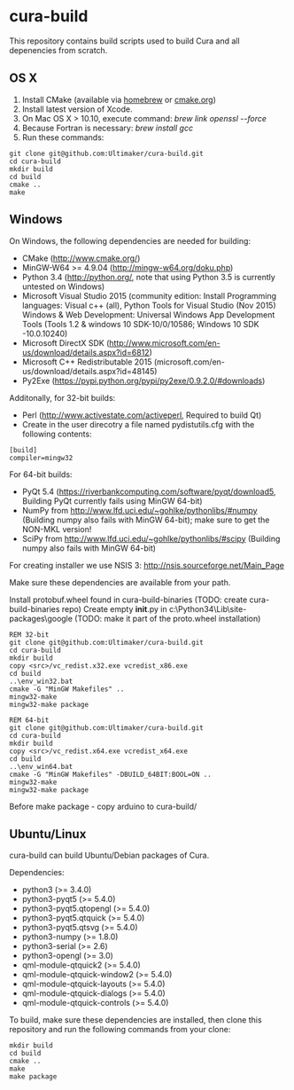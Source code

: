 # cura-build

This repository contains build scripts used to build Cura and all depenencies from scratch.

## OS X

1. Install CMake (available via [homebrew](http://brew.sh/) or [cmake.org](http://www.cmake.org/))
2. Install latest version of Xcode.
3. On Mac OS X > 10.10, execute command: *brew link openssl --force*
4. Because Fortran is necessary: *brew install gcc*
5. Run these commands:
```shell
git clone git@github.com:Ultimaker/cura-build.git
cd cura-build
mkdir build
cd build
cmake ..
make
```

## Windows

On Windows, the following dependencies are needed for building:

* CMake (http://www.cmake.org/)
* MinGW-W64 >= 4.9.04 (http://mingw-w64.org/doku.php)
* Python 3.4 (http://python.org/, note that using Python 3.5 is currently untested on Windows)
* Microsoft Visual Studio 2015 (community edition: 
  Install Programming languages: Visual c++ (all), Python Tools for Visual Studio (Nov 2015)
  Windows & Web Development: Universal Windows App Development Tools (Tools 1.2 & windows 10 SDK-10/0/10586; Windows 10 SDK -10.0.10240)
* Microsoft DirectX SDK (http://www.microsoft.com/en-us/download/details.aspx?id=6812)
* Microsoft C++ Redistributable 2015 (microsoft.com/en-us/download/details.aspx?id=48145)
* Py2Exe (https://pypi.python.org/pypi/py2exe/0.9.2.0/#downloads)

Additonally, for 32-bit builds:

* Perl (http://www.activestate.com/activeperl, Required to build Qt)
* Create in the user direcotry a file named pydistutils.cfg with the following contents:
```shell
[build]
compiler=mingw32
```

For 64-bit builds:

* PyQt 5.4 (https://riverbankcomputing.com/software/pyqt/download5, Building PyQt currently fails using MinGW 64-bit)
* NumPy from http://www.lfd.uci.edu/~gohlke/pythonlibs/#numpy (Building numpy also fails with MinGW 64-bit); make sure to get the NON-MKL version!
* SciPy from http://www.lfd.uci.edu/~gohlke/pythonlibs/#scipy (Building numpy also fails with MinGW 64-bit)

For creating installer we use NSIS 3: http://nsis.sourceforge.net/Main_Page

Make sure these dependencies are available from your path.

Install protobuf.wheel found in cura-build-binaries (TODO: create cura-build-binaries repo)
Create empty __init__.py in c:\Python34\Lib\site-packages\google (TODO: make it part of the proto.wheel installation)

```shell
REM 32-bit
git clone git@github.com:Ultimaker/cura-build.git
cd cura-build
mkdir build
copy <src>/vc_redist.x32.exe vcredist_x86.exe
cd build
..\env_win32.bat
cmake -G "MinGW Makefiles" ..
mingw32-make
mingw32-make package
```

```shell
REM 64-bit
git clone git@github.com:Ultimaker/cura-build.git
cd cura-build
mkdir build
copy <src>/vc_redist.x64.exe vcredist_x64.exe
cd build
..\env_win64.bat
cmake -G "MinGW Makefiles" -DBUILD_64BIT:BOOL=ON ..
mingw32-make
mingw32-make package
```

Before make package - copy arduino to cura-build/

## Ubuntu/Linux

cura-build can build Ubuntu/Debian packages of Cura.

Dependencies:

* python3 (>= 3.4.0)
* python3-pyqt5 (>= 5.4.0)
* python3-pyqt5.qtopengl (>= 5.4.0)
* python3-pyqt5.qtquick (>= 5.4.0)
* python3-pyqt5.qtsvg (>= 5.4.0)
* python3-numpy (>= 1.8.0)
* python3-serial (>= 2.6)
* python3-opengl (>= 3.0)
* qml-module-qtquick2 (>= 5.4.0)
* qml-module-qtquick-window2 (>= 5.4.0)
* qml-module-qtquick-layouts (>= 5.4.0)
* qml-module-qtquick-dialogs (>= 5.4.0)
* qml-module-qtquick-controls (>= 5.4.0)

To build, make sure these dependencies are installed, then clone this repository and run the following commands from your clone:

```shell
mkdir build
cd build
cmake ..
make
make package
```
